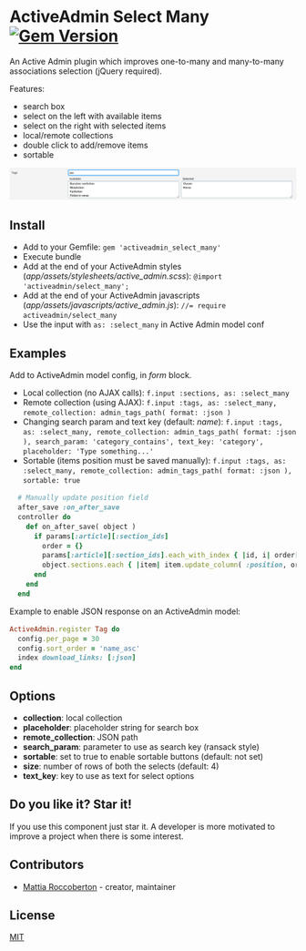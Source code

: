 # ActiveAdmin Select Many [![Gem Version](https://badge.fury.io/rb/activeadmin_select_many.svg)](https://badge.fury.io/rb/activeadmin_select_many)

An Active Admin plugin which improves one-to-many and many-to-many associations selection (jQuery required).

Features:
- search box
- select on the left with available items
- select on the right with selected items
- local/remote collections
- double click to add/remove items
- sortable

![screenshot](screenshot.png)

## Install

- Add to your Gemfile:
`gem 'activeadmin_select_many'`
- Execute bundle
- Add at the end of your ActiveAdmin styles (_app/assets/stylesheets/active_admin.scss_):
`@import 'activeadmin/select_many';`
- Add at the end of your ActiveAdmin javascripts (_app/assets/javascripts/active_admin.js_):
`//= require activeadmin/select_many`
- Use the input with `as: :select_many` in Active Admin model conf

## Examples

Add to ActiveAdmin model config, in *form* block.

- Local collection (no AJAX calls):
`f.input :sections, as: :select_many`
- Remote collection (using AJAX):
`f.input :tags, as: :select_many, remote_collection: admin_tags_path( format: :json )`
- Changing search param and text key (default: *name*):
`f.input :tags, as: :select_many, remote_collection: admin_tags_path( format: :json ), search_param: 'category_contains', text_key: 'category', placeholder: 'Type something...'`
- Sortable (items position must be saved manually):
`f.input :tags, as: :select_many, remote_collection: admin_tags_path( format: :json ), sortable: true`
```rb
  # Manually update position field
  after_save :on_after_save
  controller do
    def on_after_save( object )
      if params[:article][:section_ids]
        order = {}
        params[:article][:section_ids].each_with_index { |id, i| order[id.to_i] = i }
        object.sections.each { |item| item.update_column( :position, order[item.id].to_i ) }
      end
    end
  end
```

Example to enable JSON response on an ActiveAdmin model:

```rb
ActiveAdmin.register Tag do
  config.per_page = 30
  config.sort_order = 'name_asc'
  index download_links: [:json]
end
```

## Options

- **collection**: local collection
- **placeholder**: placeholder string for search box
- **remote_collection**: JSON path
- **search_param**: parameter to use as search key (ransack style)
- **sortable**: set to true to enable sortable buttons (default: not set)
- **size**: number of rows of both the selects (default: 4)
- **text_key**: key to use as text for select options

## Do you like it? Star it!

If you use this component just star it. A developer is more motivated to improve a project when there is some interest.

## Contributors

- [Mattia Roccoberton](http://blocknot.es) - creator, maintainer

## License

[MIT](LICENSE.txt)
